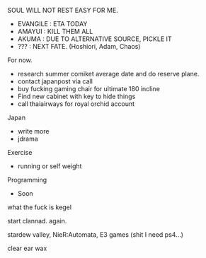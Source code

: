 SOUL WILL NOT REST EASY FOR ME.
- EVANGILE : ETA TODAY
- AMAYUI : KILL THEM ALL
- AKUMA : DUE TO ALTERNATIVE SOURCE, PICKLE IT
- ??? : NEXT FATE. (Hoshiori, Adam, Chaos)

For now.
- research summer comiket average date and do reserve plane.
- contact japanpost via call
- buy fucking gaming chair for ultimate 180 incline
- Find new cabinet with key to hide things
- call thaiairways for royal orchid account

Japan
- write more
- jdrama

Exercise
- running or self weight

Programming
- Soon

what the fuck is kegel

start clannad. again.

stardew valley, 
NieR:Automata,
E3 games (shit I need ps4...)

clear ear wax
